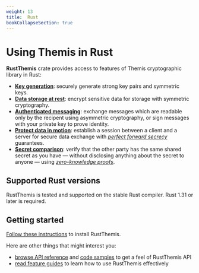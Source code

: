 ```yaml
---
weight: 13
title:  Rust
bookCollapseSection: true
---
```


# Using Themis in Rust

**RustThemis** crate provides access to features of Themis cryptographic library in Rust:

- **[Key generation](features/#key-generation)**:
  securely generate strong key pairs and symmetric keys.
- **[Data storage at rest](features/#secure-cell)**:
  encrypt sensitive data for storage with symmetric cryptography.
- **[Authenticated messaging](features/#secure-message)**:
  exchange messages which are readable only by the recipent using asymmetric cryptography,
  or sign messages with your private key to prove identity.
- **[Protect data in motion](features/#secure-session)**:
  establish a session between a client and a server for secure data exchange
  with _[perfect forward secrecy](https://en.wikipedia.org/wiki/Forward_secrecy)_ guarantees.
- **[Secret comparison](features/#secure-comparator)**:
  verify that the other party has the same shared secret as you have —
  without disclosing anything about the secret to anyone —
  using _[zero-knowledge proofs](https://en.wikipedia.org/wiki/Zero-knowledge_proof)_.

## Supported Rust versions

RustThemis is tested and supported on the stable Rust compiler.
Rust 1.31 or later is required.

## Getting started

[Follow these instructions](installation/) to install RustThemis.

Here are other things that might interest you:

- [browse API reference](https://docs.rs/themis/latest/themis/)
  and [code samples](examples/) to get a feel of RustThemis API
- [read feature guides](features/) to learn how to use RustThemis effectively
